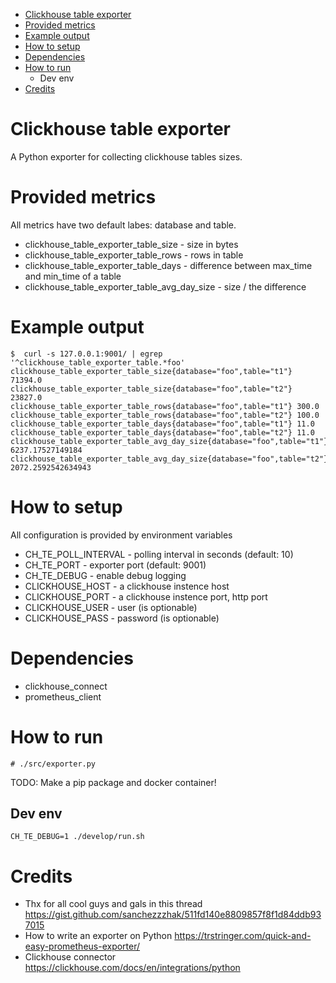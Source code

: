 <!-- TOC -->

- [Clickhouse table exporter](#clickhouse-table-exporter)
- [Provided metrics](#provided-metrics)
- [Example output](#example-output)
- [How to setup](#how-to-setup)
- [Dependencies](#dependencies)
- [How to run](#how-to-run)
    - [<a name='Devenv'></a>Dev env](#a-namedevenvadev-env)
- [Credits](#credits)

<!-- /TOC -->

# Clickhouse table exporter
A Python exporter for collecting clickhouse tables sizes.

# Provided metrics

All metrics have two default labes: database and table.

- clickhouse_table_exporter_table_size - size in bytes
- clickhouse_table_exporter_table_rows - rows in table
- clickhouse_table_exporter_table_days - difference between max_time and min_time of a table
- clickhouse_table_exporter_table_avg_day_size - size / the difference

# Example output
```
$  curl -s 127.0.0.1:9001/ | egrep '^clickhouse_table_exporter_table.*foo'
clickhouse_table_exporter_table_size{database="foo",table="t1"} 71394.0
clickhouse_table_exporter_table_size{database="foo",table="t2"} 23827.0
clickhouse_table_exporter_table_rows{database="foo",table="t1"} 300.0
clickhouse_table_exporter_table_rows{database="foo",table="t2"} 100.0
clickhouse_table_exporter_table_days{database="foo",table="t1"} 11.0
clickhouse_table_exporter_table_days{database="foo",table="t2"} 11.0
clickhouse_table_exporter_table_avg_day_size{database="foo",table="t1"} 6237.17527149184
clickhouse_table_exporter_table_avg_day_size{database="foo",table="t2"} 2072.2592542634943
```

# How to setup
All configuration is provided by environment variables

- CH_TE_POLL_INTERVAL - polling interval in seconds (default: 10)
- CH_TE_PORT - exporter port (default: 9001)
- CH_TE_DEBUG - enable debug logging
- CLICKHOUSE_HOST - a clickhouse instence host  
- CLICKHOUSE_PORT - a clickhouse instence port, http port
- CLICKHOUSE_USER - user (is optionable)
- CLICKHOUSE_PASS - password (is optionable)

# Dependencies
- clickhouse_connect
- prometheus_client

# How to run
```
# ./src/exporter.py
```
TODO: Make a pip package and docker container!

## Dev env 
```
CH_TE_DEBUG=1 ./develop/run.sh
```

# Credits
- Thx for all cool guys and gals in this thread https://gist.github.com/sanchezzzhak/511fd140e8809857f8f1d84ddb937015
- How to write an exporter on Python https://trstringer.com/quick-and-easy-prometheus-exporter/
- Clickhouse connector https://clickhouse.com/docs/en/integrations/python
